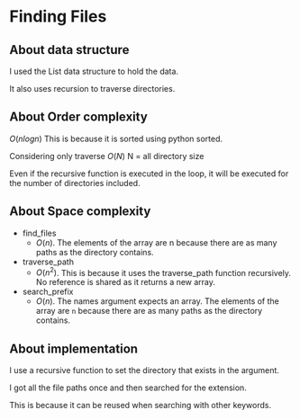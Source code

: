 # Finding Files

## About data structure
I used the List data structure to hold the data.

It also uses recursion to traverse directories.

## About Order complexity
$O(n log n)$
This is because it is sorted using python sorted.

Considering only traverse
$O(N)$
N = all directory size

Even if the recursive function is executed in the loop, it will be executed for the number of directories included.

## About Space complexity

- find_files
  - $O(n)$. The elements of the array are n because there are as many paths as the directory contains.
- traverse_path
  - $O(n^2)$. This is because it uses the traverse_path function recursively. No reference is shared as it returns a new array.
- search_prefix
  - $O(n)$. The names argument expects an array. The elements of the array are `n` because there are as many paths as the directory contains.

## About implementation
I use a recursive function to set the directory that exists in the argument.

I got all the file paths once and then searched for the extension.

This is because it can be reused when searching with other keywords.

